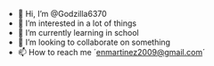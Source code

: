 - 👋 Hi, I’m @Godzilla6370
- 👀 I’m interested in a lot of things
- 🌱 I’m currently learning in school
- 💞️ I’m looking to collaborate on something
- 📫 How to reach me ´enmartinez2009@gmail.com´

<!---
Godzilla6370/Godzilla6370 is a ✨ special ✨ repository because its `README.md` (this file) appears on your GitHub profile.
You can click the Preview link to take a look at your changes.
--->
